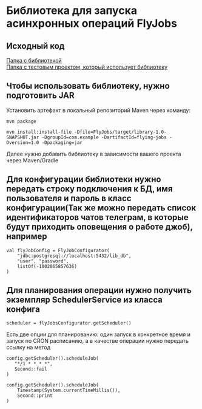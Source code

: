 # Библиотека для запуска асинхронных операций FlyJobs

## Иcходный код
[Папка с библиотекой](JobRunner/)  
[Папка с тестовым проектом, который использует библиотеку](SampleProject/)

## Чтобы использовать библиотеку, нужно подготовить JAR
Установить артефакт в локальный репозиторий Maven через команду: 
```
mvn package

mvn install:install-file -Dfile=FlyJobs/target/library-1.0-SNAPSHOT.jar -DgroupId=com.example -DartifactId=flying-jobs -Dversion=1.0 -Dpackaging=jar
```
Далее нужно добавить библиотеку в зависимости вашего проекта через Maven/Gradle

## Для конфигурации библиотеки нужно передать строку подключения к БД, имя пользователя и пароль в класс конфигурации(Так же можно передать список идентификаторов чатов телеграм, в которые будут приходить оповещения о работе джоб), например

```
val flyJobConfig = FlyJobConfigurator(
    "jdbc:postgresql://localhost:5432/lib_db",
    "user", "password",
    listOf(-1002065857636)
)
```
## Для планирования операции нужно получить экземпляр SchedulerService из класса конфига
```
scheduler = flyJobsConfigurator.getScheduler()
```

Есть две опции для планированию: один запуск в конкретное время и запуск по CRON расписанию, а в качестве операции нужно передать ссылку на метод 

```
config.getScheduler().scheduleJob(
   "*/1 * * * *",
   Second::fail
)

config.getScheduler().scheduleJob(
    Timestamp(System.currentTimeMillis()),
    Second::print
)
```
